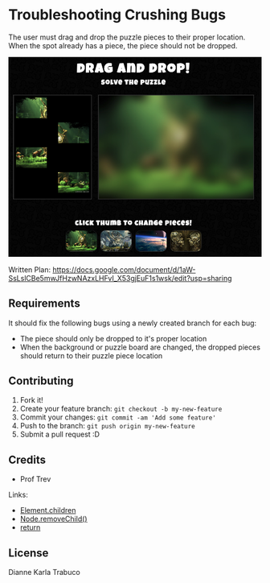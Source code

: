 # Troubleshooting Crushing Bugs
The user must drag and drop the puzzle pieces to their proper location. When the spot already has a piece, the piece should not be dropped.

![drag and drop puzzle game](images/UI.png "drag and drop puzzle game")

Written Plan: https://docs.google.com/document/d/1aW-SsLslCBe5mwJfHzwNAzxLHFvI_X53gjEuF1s1wsk/edit?usp=sharing


## Requirements
It should fix the following bugs using a newly created branch for each bug:

* The piece should only be dropped to it's proper location
* When the background or puzzle board are changed, the dropped pieces should return to their puzzle piece location


## Contributing

1. Fork it!
2. Create your feature branch: `git checkout -b my-new-feature`
3. Commit your changes: `git commit -am 'Add some feature'`
4. Push to the branch: `git push origin my-new-feature`
5. Submit a pull request :D

## Credits

* Prof Trev

Links:
* [Element.children](https://developer.mozilla.org/en-US/docs/Web/API/ParentNode/children)
* [Node.removeChild()](https://developer.mozilla.org/en-US/docs/Web/API/Node/removeChild)
* [return](https://developer.mozilla.org/en-US/docs/Web/JavaScript/Reference/Statements/return)

## License
Dianne Karla Trabuco
